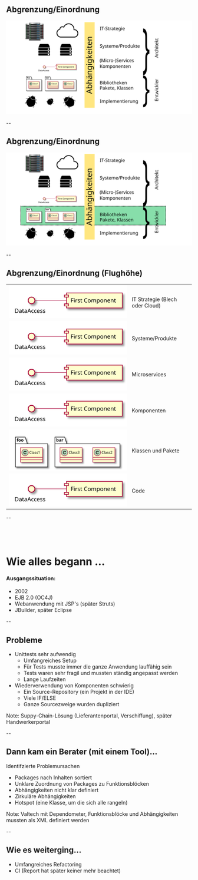 ## Abgrenzung/Einordnung

<img class="plain" src="images/flughoehe1.svg"/>
<!-- .slide data-transition="zoom" -->

--

## Abgrenzung/Einordnung

<img class="plain" src="images/flughoehe2.svg"/>
<!-- .slide data-transition="zoom" -->

--

## Abgrenzung/Einordnung (Flughöhe)

<table>
<tr><td><img class="plain" src="images/components.svg"/></td><td>IT Strategie (Blech oder Cloud)</td></tr>
<tr><td><img class="plain" src="images/components.svg"/></td><td>Systeme/Produkte</td></tr>
<tr><td><img class="plain" src="images/components.svg"/></td><td>Microservices</td></tr>
<tr><td><img class="plain" src="images/components.svg"/></td><td>Komponenten</td></tr>
<tr><td><img class="plain" src="images/classes-and-packages.svg"/></td><td>Klassen und Pakete</td></tr>
<tr><td><img class="plain" src="images/components.svg"/></td><td>Code</td></tr>
</table>

--

## &nbsp; 

# Wie alles begann ...

#### Ausgangssituation:

- 2002
- EJB 2.0 (OC4J)
- Webanwendung mit JSP's (später Struts)
- JBuilder, später Eclipse

--

## Probleme

- Unittests sehr aufwendig
  - Umfangreiches Setup
  - Für Tests musste immer die ganze Anwendung lauffähig sein
  - Tests waren sehr fragil und mussten ständig angepasst werden
  - Lange Laufzeiten
- Wiederverwendung von Komponenten schwierig
  - Ein Source-Repository (ein Projekt in der IDE)
  - Viele IF/ELSE
  - Ganze Sourcezweige wurden dupliziert

Note: Suppy-Chain-Lösung (Lieferantenportal, Verschiffung), später Handwerkerportal

--

## Dann kam ein Berater (mit einem Tool)...

Identifzierte Problemursachen
  - Packages nach Inhalten sortiert
  - Unklare Zuordnung von Packages zu Funktionsblöcken
  - Abhängigkeiten nicht klar definiert
  - Zirkuläre Abhängigkeiten
  - Hotspot (eine Klasse, um die sich alle rangeln)

Note: Valtech mit Dependometer, Funktionsblöcke und Abhängigkeiten mussten als XML definiert werden

--

## Wie es weiterging...

  - Umfangreiches Refactoring
  - CI (Report hat später keiner mehr beachtet)
